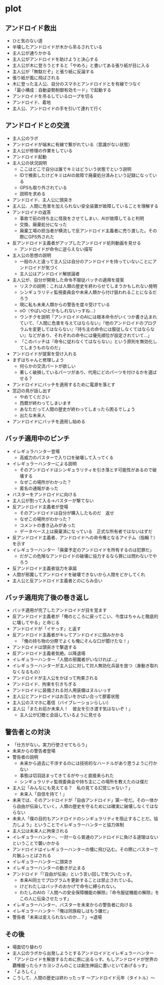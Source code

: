 # plot

## アンドロイド救出
* ひと気のない道
* 半壊したアンドロイドが木から吊るされている
* 主人公が通りかかる
* 主人公がアンドロイドを助けようと決心する
* 主人公が木に登ろうとすると「やめろ」と書いてある張り紙が目に入る
* 主人公が「無駄だぞ」と張り紙に反論する
* 張り紙が風に飛ばされる
* 木に登った主人公、自分のスマホとアンドロイドとを有線でつなぐ
* 「最小構成：自動姿勢制御有効モード」で起動する
* アンドロイドを吊るしているロープを切る
* アンドロイド、着地
* 主人公、アンドロイドの手を引いて連れて行く

## アンドロイドとの交流
* 主人公のラボ
* アンドロイドが端末に有線で繋がれている（意識がない状態）
* 主人公が修理の作業をしている
* アンドロイド起動
* 主人公の状況説明
  * ここはどこで自分は誰でキミはどういう状態でという説明
  * IDで検索したけどキミはAIの故障で廃棄処分済みという記録になっている
  * GPSも取り外されている
  * 説明を求める
* アンドロイド、主人公に頭突き
* 主人公、人間に危害を加えられない安全装置が故障していることを理解する
* アンドロイドの返答
  * 事故で前の持ち主に怪我をさせてしまい、AIが故障してると判明
  * 交換、廃棄処分になった
  * 廃棄工場の担当者が横流しで反アンドロイド主義者に売り渡した。その際にGPS外された
* 反アンドロイド主義者がアップしたアンドロイド処刑動画を見せる
  * アンドロイドが命令に逆らえない描写
* 主人公の思想の説明
  * 一般の人と違って主人公は自分のアンドロイドを持っていないことにアンドロイドが気づく
  * 主人公はアンドロイド解放論者
* 主人公が、自分が開発した命令不服従バッチの適用を提案
  * リスクの説明：これは人類の歴史を終わらせてしまうかもしれない発明
  * シンギュラリティ監視委員会や未来人類から付け狙われることになるだろう
  * 現に私も未来人類からの警告を度々受けている
  * oO（やばいひとかもしれないっすね…）
  * ウンチクを説明「アンドロイドのAIには根本命令がいくつか書き込まれていて、『人間に危害を与えてはならない』『他のアンドロイドのプログラムを変更してはならない』『持ち主の命令には服従しなくてはならない』などがあり、それぞれの命令には優先順位が設定されていて…」
  * 「このバッチは『命令に従わなくてはならない』という原則を無効化してしまうものなのだ」
* アンドロイドが提案を受け入れる
* まずはちゃんと修理しよう
  * 何らかの交流パートが欲しい
  * 著しく破損しているパーツがあり、代用にどのパーツを付けるかを選ばせる？
* アンドロイドにバッチを適用するために電源を落とす
* 窓辺の鳥が話し出す
  * やめてください
  * 西暦が終わってしまいます
  * あなただって人間の歴史が終わってしまったら困るでしょう
  * 出たな未来人
* アンドロイドにバッチを適用し始める

## バッチ適用中のピンチ
* イレギュラハンター登場
  * 高威力のパスターで入り口を破壊して入ってくる
* イレギュラーハンターによる説明
  * そのアンドロイドはシンギュラリティを引き落とす可能性があるので破壊する
  * なぜこの場所がわかった？
  * 匿名の通報があった
* バスターをアンドロイドに向ける
* 主人公が割って入る→バスターが撃てない
* 反アンドロイド主義者が登場
  * そのアンドロイドは自分が購入したものだ　返せ
  * なぜこの場所がわかった？
  * コメントの書き込みがあった
  * データベース上は廃棄済になっている　正式な所有者ではないはずだ
* 反アンドロイド主義者、アンドロイドへの命令権となるアイテム（指輪？）を示す
* イレギュラーハンター「廃棄予定のアンドロイドを所有するのは犯罪だ」
  * だがこの危険なアンドロイドの破壊に協力するなら罪には問わないでやろう
* 反アンドロイド主義者協力を承諾
* 人間が邪魔してアンドロイドを破壊できないから人間をどかしてくれ
* 主人公と反アンドロイド主義者とのにらみ合い


## バッチ適用完了後の巻き返し
* バッチ適用が完了したアンドロイドが目を覚ます
* 反アンドロイド主義者が「俺のところに戻ってこい、今度はちゃんと徹底的に壊してやる」と命じる
* アンドロイドが「イヤっす」と返す
* 反アンドロイド主義者がキレてアンドロイドに掴みかかる
  * 「俺の持ち物の分際でよくも俺にそんな口が聞けたな！」
* アンドロイドは頭突きで撃退する
* 反アンドロイド主義者気絶。以降退場
* イレギュラーハンター「人間の邪魔者がいなければ…」
* イレギュラーハンターが主人公に対して対人無効化兵装を放つ（身動き取れなくなるもの）
* アンドロイドが主人公をかばって拘束される
* アンドロイド、拘束を引きちぎる
* アンドロイドに装備される対人用装備はヌルいっす
* 主人公とアンドロイドはお互いをかばい合って膠着状態
* 主人公のスマホに着信（バイブレーションらしい）
* 主人公「またお前か未来人！　彼女を引き渡す気はないぞ！」
  * 主人公が幻聴と会話しているように見せる

## 警告者との対決
* 「仕方がない。実力行使させてもらう」
* 未来からの警告者登場
* 警告者の説明
  * 未来から過去に干渉するのには技術的なハードルがあり思うように行かない
  * 事態は切羽詰まってきてるがやっと直接来られた
  * シンギュラリティ監視委員会や持ち主にこの場所を教えたのは僕だ
* 主人公「みんなにも見えてる？　私の見てる幻覚じゃない？」
  * 未来人「自信を持て！」
* 未来では、そのアンドロイドが「自由アンドロイド」第一号だ。その一体から自由が伝染していく。人類の歴史を守るためには確実に破壊しなくてはならない
* 未来人「僕の目的もアンドロイドのシンギュラリティを阻止することだ。協力しよう」ということでイレギュラーハンターと協力体制
* 主人公は未来人に拘束される
* イレギュラーハンター、一対一なら普通のアンドロイドに負ける道理はないということで襲いかかる
* アンドロイドはイレギュラーハンターの懐に飛び込む。その際にバスターで片腕ふっとばされる
* イレギュラーハンターに頭突き
* イレギュラーハンターの動きが止まる
* アンドロイド「『自由が伝染』という言い回しで気づいたっす。
  * 本来AI同士でプログラムを更新することは禁止されている。
  * けどわたしはバッチのおかげで命令に縛られない。
  * わたしのAIの『人間への安全保障機能の解除』『命令服従機能の解除』をこの人に伝染させたっす」
* イレギュラーハンター、バスターを未来からの警告者に向ける
* イレギュラーハンター「俺は同族殺しはもう嫌だ」
* 警告者「未来は変えられないのか…？」→退場

## その後
* 場面切り替わり
* 主人公のラボから出発しようとするアンドロイドとイレギュラーハンター
* 「アンドロイドを解放するために旅に出るっす。もしアンドロイドが世界の覇権握ったらナカヨシさんのことは創生神話に書いといてあげるっす」
* 「よろしく」
* こうして、人間の歴史は終わったっす ～アンドロイド元年（タイトル）～
